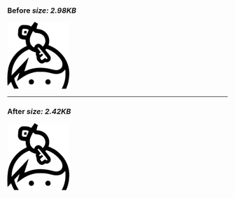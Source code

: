 ### Before *size: 2.98KB*
<img src="image.svg">

<hr> 

### After *size: 2.42KB*
<img src="image.min.svg">